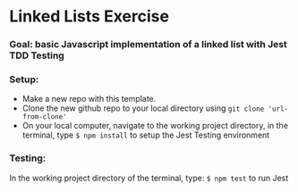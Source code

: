 # Linked Lists Exercise

### Goal: basic Javascript implementation of a linked list with Jest TDD Testing

### Setup:
* Make a new repo with this template.
* Clone the new github repo to your local directory using `git clone 'url-from-clone' `
* On your local computer, navigate to the working project directory, in the terminal, type `$ npm install` to setup the Jest Testing environment

### Testing:
In the working project directory of the terminal, type:
`$ npm test` to run Jest
